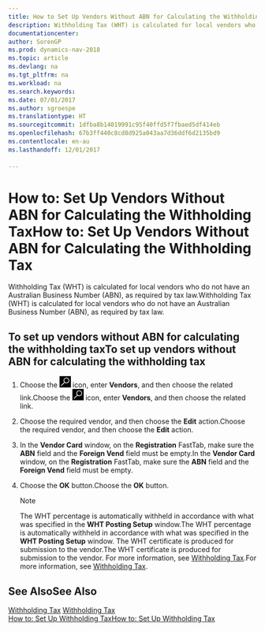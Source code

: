 ```yaml
---
title: How to Set Up Vendors Without ABN for Calculating the Withholding Tax
description: Withholding Tax (WHT) is calculated for local vendors who do not have an Australian Business Number (ABN), as required by tax law.
documentationcenter: 
author: SorenGP
ms.prod: dynamics-nav-2018
ms.topic: article
ms.devlang: na
ms.tgt_pltfrm: na
ms.workload: na
ms.search.keywords: 
ms.date: 07/01/2017
ms.author: sgroespe
ms.translationtype: HT
ms.sourcegitcommit: 1dfba8b14019991c95f40ffd5f7fbaed5df414eb
ms.openlocfilehash: 67b3ff440c8cd8d925a043aa7d36ddf6d2135bd9
ms.contentlocale: en-au
ms.lasthandoff: 12/01/2017

---
```

# <a name="how-to-set-up-vendors-without-abn-for-calculating-the-withholding-tax"></a><span data-ttu-id="9ebbe-103">How to: Set Up Vendors Without ABN for Calculating the Withholding Tax</span><span class="sxs-lookup"><span data-stu-id="9ebbe-103">How to: Set Up Vendors Without ABN for Calculating the Withholding Tax</span></span>
<span data-ttu-id="9ebbe-104">Withholding Tax (WHT) is calculated for local vendors who do not have an Australian Business Number (ABN), as required by tax law.</span><span class="sxs-lookup"><span data-stu-id="9ebbe-104">Withholding Tax (WHT) is calculated for local vendors who do not have an Australian Business Number (ABN), as required by tax law.</span></span>  

## <a name="to-set-up-vendors-without-abn-for-calculating-the-withholding-tax"></a><span data-ttu-id="9ebbe-105">To set up vendors without ABN for calculating the withholding tax</span><span class="sxs-lookup"><span data-stu-id="9ebbe-105">To set up vendors without ABN for calculating the withholding tax</span></span>  

1.  <span data-ttu-id="9ebbe-106">Choose the ![Search for Page or Report](../../media/ui-search/search_small.png "Search for Page or Report icon") icon, enter **Vendors**, and then choose the related link.</span><span class="sxs-lookup"><span data-stu-id="9ebbe-106">Choose the ![Search for Page or Report](../../media/ui-search/search_small.png "Search for Page or Report icon") icon, enter **Vendors**, and then choose the related link.</span></span>  
2.  <span data-ttu-id="9ebbe-107">Choose the required vendor, and then choose the **Edit** action.</span><span class="sxs-lookup"><span data-stu-id="9ebbe-107">Choose the required vendor, and then choose the **Edit** action.</span></span>  
3.  <span data-ttu-id="9ebbe-108">In the **Vendor Card** window, on the **Registration** FastTab, make sure the **ABN** field and the **Foreign Vend** field must be empty.</span><span class="sxs-lookup"><span data-stu-id="9ebbe-108">In the **Vendor Card** window, on the **Registration** FastTab, make sure the **ABN** field and the **Foreign Vend** field must be empty.</span></span>  
4.  <span data-ttu-id="9ebbe-109">Choose the **OK** button.</span><span class="sxs-lookup"><span data-stu-id="9ebbe-109">Choose the **OK** button.</span></span>  

    > [!NOTE]  
    >  <span data-ttu-id="9ebbe-110">The WHT percentage is automatically withheld in accordance with what was specified in the **WHT Posting Setup** window.</span><span class="sxs-lookup"><span data-stu-id="9ebbe-110">The WHT percentage is automatically withheld in accordance with what was specified in the **WHT Posting Setup** window.</span></span> <span data-ttu-id="9ebbe-111">The WHT certificate is produced for submission to the vendor.</span><span class="sxs-lookup"><span data-stu-id="9ebbe-111">The WHT certificate is produced for submission to the vendor.</span></span> <span data-ttu-id="9ebbe-112">For more information, see [Withholding Tax](withholding-tax.md).</span><span class="sxs-lookup"><span data-stu-id="9ebbe-112">For more information, see [Withholding Tax](withholding-tax.md).</span></span>  

## <a name="see-also"></a><span data-ttu-id="9ebbe-113">See Also</span><span class="sxs-lookup"><span data-stu-id="9ebbe-113">See Also</span></span>  
 <span data-ttu-id="9ebbe-114">[Withholding Tax](withholding-tax.md) </span><span class="sxs-lookup"><span data-stu-id="9ebbe-114">[Withholding Tax](withholding-tax.md) </span></span>  
 [<span data-ttu-id="9ebbe-115">How to: Set Up Withholding Tax</span><span class="sxs-lookup"><span data-stu-id="9ebbe-115">How to: Set Up Withholding Tax</span></span>](how-to-set-up-withholding-tax.md)

